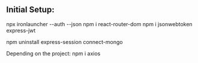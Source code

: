 ## Initial Setup:

npx ironlauncher <project name> --auth --json
npm i react-router-dom
npm i jsonwebtoken express-jwt

npm uninstall express-session connect-mongo

Depending on the project: 
npm i axios


